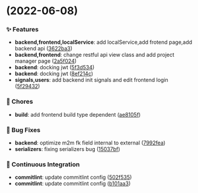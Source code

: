 #  (2022-06-08)


### ✨ Features

* **backend,frontend,localService**: add localService,add frotend page,add backend api ([3622ba3](https://github.com/tqq1994516/test_platform/commit/3622ba3))
* **backend,frontend**: change restful api view class and add project manager page ([2a5f024](https://github.com/tqq1994516/test_platform/commit/2a5f024))
* **backend**: docking jwt ([5f3d534](https://github.com/tqq1994516/test_platform/commit/5f3d534))
* **backend**: docking jwt ([8ef214c](https://github.com/tqq1994516/test_platform/commit/8ef214c))
* **signals,users**: add backend init signals and edit frontend login ([5f29432](https://github.com/tqq1994516/test_platform/commit/5f29432))


### 🎫 Chores

* **build**: add frontend build type dependent ([ae8105f](https://github.com/tqq1994516/test_platform/commit/ae8105f))


### 🐛 Bug Fixes

* **backend**: optimize m2m fk field internal to external ([7992fea](https://github.com/tqq1994516/test_platform/commit/7992fea))
* **serializers**: fixing serializers bug ([15037bf](https://github.com/tqq1994516/test_platform/commit/15037bf))


### 🔧 Continuous Integration

* **commitlint**: update commitlint config ([502f535](https://github.com/tqq1994516/test_platform/commit/502f535))
* **commitlint**: update commitlint config ([b101aa3](https://github.com/tqq1994516/test_platform/commit/b101aa3))



